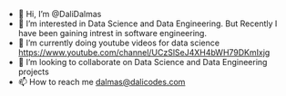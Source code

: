 - 👋 Hi, I’m @DaliDalmas
- 👀 I’m interested in Data Science and Data Engineering. But Recently I have been gaining intrest in software engineering.
- 🌱 I’m currently doing youtube videos for data science https://www.youtube.com/channel/UCzSlSeJ4XH4bWH79DKmIxjg
- 💞️ I’m looking to collaborate on Data Science and Data Engineering projects
- 📫 How to reach me dalmas@dalicodes.com

<!---
DaliDalmas/DaliDalmas is a ✨ special ✨ repository because its `README.md` (this file) appears on your GitHub profile.
You can click the Preview link to take a look at your changes.
--->
